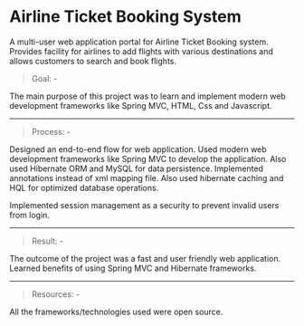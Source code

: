 # Airline Ticket Booking System
A multi-user web application portal for Airline Ticket Booking system. Provides facility for airlines to add flights with various destinations and allows customers to search and book flights.

>Goal: -

The main purpose of this project was to learn and implement modern web development frameworks like Spring MVC, HTML, Css and Javascript.

<hr>

>Process: -

Designed an end-to-end flow for web application. Used modern web development frameworks like Spring MVC to develop the application. Also used Hibernate ORM and MySQL for data persistence. Implemented annotations instead of xml mapping file. Also used hibernate caching and HQL for optimized database operations.

Implemented session management as a security to prevent invalid users from login.

<hr>

>Result: -

The outcome of the project was a fast and user friendly web application. Learned benefits of using Spring MVC and Hibernate frameworks.

<hr>

>Resources: -

All the frameworks/technologies used were open source.
